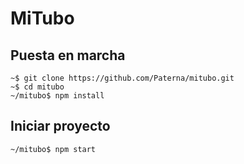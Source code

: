 # MiTubo

## Puesta en marcha

```
~$ git clone https://github.com/Paterna/mitubo.git
~$ cd mitubo
~/mitubo$ npm install
```

## Iniciar proyecto
```
~/mitubo$ npm start
```

